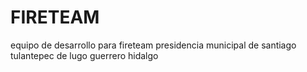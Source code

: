 # FIRETEAM
equipo de desarrollo para fireteam presidencia municipal de santiago tulantepec de lugo guerrero hidalgo
